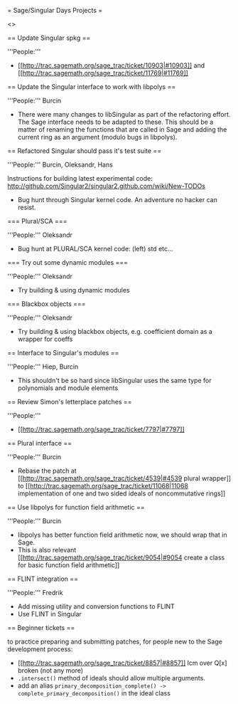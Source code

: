 = Sage/Singular Days Projects =

<<TableOfContents>>


== Update Singular spkg ==

'''People:'''
 * [[http://trac.sagemath.org/sage_trac/ticket/10903|#10903]] and [[http://trac.sagemath.org/sage_trac/ticket/11769|#11769]]

== Update the Singular interface to work with libpolys ==

'''People:''' Burcin
 * There were many changes to libSingular as part of the refactoring effort. The Sage interface needs to be adapted to these. This should be a matter of renaming the functions that are called in Sage and adding the current ring as an argument (modulo bugs in libpolys).

== Refactored Singular should pass it's test suite ==

'''People:''' Burcin, Oleksandr, Hans

Instructions for building latest experimental code: http://github.com/Singular2/singular2.github.com/wiki/New-TODOs

 * Bug hunt through Singular kernel code. An adventure no hacker can resist.

=== Plural/SCA ===

'''People:''' Oleksandr

 * Bug hunt at PLURAL/SCA kernel code: (left) std etc...

=== Try out some dynamic modules ===

'''People:''' Oleksandr

 * Try building & using dynamic modules

=== Blackbox objects ===

'''People:''' Oleksandr

 * Try building & using blackbox objects, e.g. coefficient domain as a wrapper for coeffs


== Interface to Singular's modules ==

'''People:''' Hiep, Burcin

 * This shouldn't be so hard since libSingular uses the same type for polynomials and module elements

== Review Simon's letterplace patches ==

'''People:'''

 * [[http://trac.sagemath.org/sage_trac/ticket/7797|#7797]]

== Plural interface ==

'''People:''' Burcin

 * Rebase the patch at [[http://trac.sagemath.org/sage_trac/ticket/4539|#4539 plural wrapper]] to [[http://trac.sagemath.org/sage_trac/ticket/11068|11068 implementation of one and two sided ideals of noncommutative rings]] 

== Use libpolys for function field arithmetic ==

'''People:''' Burcin

 * libpolys has better function field arithmetic now, we should wrap that in Sage.
 * This is also relevant [[http://trac.sagemath.org/sage_trac/ticket/9054|#9054 create a class for basic function field arithmetic]]

== FLINT integration ==

'''People:''' Fredrik

 * Add missing utility and conversion functions to FLINT
 * Use FLINT in Singular

== Beginner tickets ==

to practice preparing and submitting patches, for people new to the Sage development process:
 * [[http://trac.sagemath.org/sage_trac/ticket/8857|#8857]] lcm over Q[x] broken (not any more)
 * `.intersect()` method of ideals should allow multiple arguments.
 * add an alias `primary_decomposition_complete() -> complete_primary_decomposition()` in the ideal class
